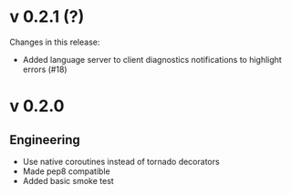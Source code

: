 # v 0.2.1 (?)
Changes in this release:
- Added language server to client diagnostics notifications to highlight errors (#18)

# v 0.2.0

## Engineering
* Use native coroutines instead of tornado decorators
* Made pep8 compatible
* Added basic smoke test
